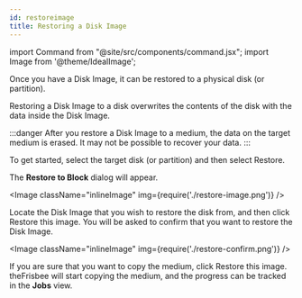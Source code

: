```yaml
---
id: restoreimage
title: Restoring a Disk Image
---
```


import Command from "@site/src/components/command.jsx";
import Image from '@theme/IdealImage';

Once you have a Disk Image, it can be restored to a physical disk (or partition).

Restoring a Disk Image to a disk overwrites the contents of the disk with the data inside the Disk Image.

:::danger
After you restore a Disk Image to a medium, the data on the target medium is erased. It may not be possible to recover your data.
:::

To get started, select the target disk (or partition) and then select <Command>Restore</Command>.

The **Restore to Block** dialog will appear.

<Image className="inlineImage" img={require('./restore-image.png')} />

Locate the Disk Image that you wish to restore the disk from, and then click <Command icon="media-image-restore">Restore this image</Command>. You will be asked to confirm that you want to restore the Disk Image.

<Image className="inlineImage" img={require('./restore-confirm.png')} />

If you are sure that you want to copy the medium, click <Command icon="media-image-restore">Restore this image</Command>. theFrisbee will start copying the medium, and the progress can be tracked in the **Jobs** view.
